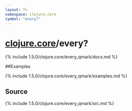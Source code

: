 ```yaml
---
layout: fn
namespace: clojure.core
symbol: "every?"
---
```


# [clojure.core](../)/every?

{% include 1.5.0/clojure.core/every_qmark/docs.md %}

##Examples

{% include 1.5.0/clojure.core/every_qmark/examples.md %}
## Source
{% include 1.5.0/clojure.core/every_qmark/src.md %}

